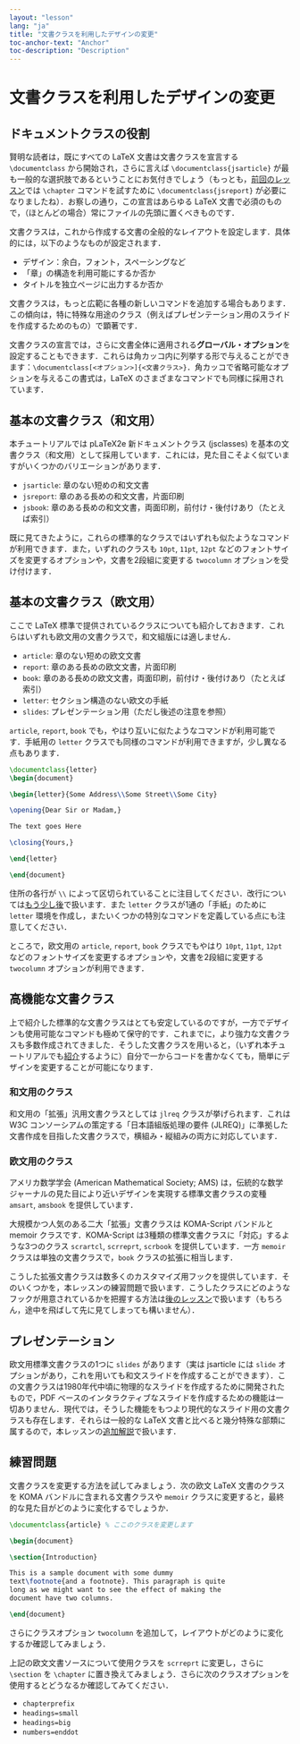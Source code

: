 ```yaml
---
layout: "lesson"
lang: "ja"
title: "文書クラスを利用したデザインの変更"
toc-anchor-text: "Anchor"
toc-description: "Description"
---
```


# 文書クラスを利用したデザインの変更

## ドキュメントクラスの役割

賢明な読者は，既にすべての LaTeX 文書は文書クラスを宣言する `\documentclass` から開始され，さらに言えば `\documentclass{jsarticle}` が最も一般的な選択肢であるということにお気付きでしょう（もっとも，[前回のレッスン](lesson-04)では `\chapter` コマンドを試すために `\documentclass{jsreport}` が必要になりましたね）．お察しの通り，この宣言はあらゆる LaTeX 文書で必須のもので，（ほとんどの場合）常にファイルの先頭に置くべきものです．

文書クラスは，これから作成する文書の全般的なレイアウトを設定します．具体的には，以下のようなものが設定されます．

* デザイン：余白，フォント，スペーシングなど
* 「章」の構造を利用可能にするか否か
* タイトルを独立ページに出力するか否か

文書クラスは，もっと広範に各種の新しいコマンドを追加する場合もあります．この傾向は，特に特殊な用途のクラス（例えばプレゼンテーション用のスライドを作成するためのもの）で顕著です．

文書クラスの宣言では，さらに文書全体に適用される**グローバル・オプション**を設定することもできます．これらは角カッコ内に列挙する形で与えることができます：`\documentclass[<オプション>]{<文書クラス>}`．角カッコで省略可能なオプションを与えるこの書式は，LaTeX のさまざまなコマンドでも同様に採用されています．

## 基本の文書クラス（和文用）

本チュートリアルでは pLaTeX2e 新ドキュメントクラス (jsclasses) を基本の文書クラス（和文用）として採用しています．これには，見た目こそよく似ていますがいくつかのバリエーションがあります．

* `jsarticle`: 章のない短めの和文文書
* `jsreport`: 章のある長めの和文文書，片面印刷
* `jsbook`: 章のある長めの和文文書，両面印刷，前付け・後付けあり（たとえば索引）

既に見てきたように，これらの標準的なクラスではいずれも似たようなコマンドが利用できます．また，いずれのクラスも `10pt`, `11pt`, `12pt` などのフォントサイズを変更するオプションや，文書を2段組に変更する `twocolumn` オプションを受け付けます．

<!-- TODO: LaTeX 標準の文書クラス（欧文用）もここで扱うべきか再検討 -->

## 基本の文書クラス（欧文用）

ここで LaTeX 標準で提供されているクラスについても紹介しておきます．これらはいずれも欧文用の文書クラスで，和文組版には適しません．

* `article`: 章のない短めの欧文文書
* `report`: 章のある長めの欧文文書，片面印刷
* `book`: 章のある長めの欧文文書，両面印刷，前付け・後付けあり（たとえば索引）
* `letter`: セクション構造のない欧文の手紙
* `slides`: プレゼンテーション用（ただし後述の注意を参照）

`article`, `report`, `book` でも，やはり互いに似たようなコマンドが利用可能です．手紙用の `letter` クラスでも同様のコマンドが利用できますが，少し異なる点もあります．

```latex
\documentclass{letter}
\begin{document}

\begin{letter}{Some Address\\Some Street\\Some City}

\opening{Dear Sir or Madam,}

The text goes Here

\closing{Yours,}

\end{letter}

\end{document}
```

住所の各行が `\\` によって区切られていることに注目してください．改行については[もう少し後](lesson-11)で扱います．また `letter` クラスが1通の「手紙」のために `letter` 環境を作成し，またいくつかの特別なコマンドを定義している点にも注意してください．

ところで，欧文用の `article`, `report`, `book` クラスでもやはり `10pt`, `11pt`, `12pt` などのフォントサイズを変更するオプションや，文書を2段組に変更する `twocolumn` オプションが利用できます．

## 高機能な文書クラス

上で紹介した標準的な文書クラスはとても安定しているのですが，一方でデザインも使用可能なコマンドも極めて保守的です．これまでに，より強力な文書クラスも多数作成されてきました．そうした文書クラスを用いると，（いずれ本チュートリアルでも[紹介](lesson-11)するように）自分で一からコードを書かなくても，簡単にデザインを変更することが可能になります．

### 和文用のクラス

和文用の「拡張」汎用文書クラスとしては `jlreq` クラスが挙げられます．これは W3C コンソーシアムの策定する「日本語組版処理の要件 (JLREQ)」に準拠した文書作成を目指した文書クラスで，横組み・縦組みの両方に対応しています．

### 欧文用のクラス

アメリカ数学学会 (American Mathematical Society; AMS) は，伝統的な数学ジャーナルの見た目により近いデザインを実現する標準文書クラスの変種 `amsart`, `amsbook` を提供しています．

大規模かつ人気のある二大「拡張」文書クラスは KOMA-Script バンドルと memoir クラスです．KOMA-Script は3種類の標準文書クラスに「対応」するような3つのクラス `scrartcl`, `scrreprt`, `scrbook` を提供しています．一方 `memoir` クラスは単独の文書クラスで，`book` クラスの拡張に相当します．

こうした拡張文書クラスは数多くのカスタマイズ用フックを提供しています．そのいくつかを，本レッスンの練習問題で扱います．こうしたクラスにどのようなフックが用意されているかを把握する方法は[後のレッスン](lesson-15)で扱います（もちろん，途中を飛ばして先に見てしまっても構いません）．

## プレゼンテーション

欧文用標準文書クラスの1つに `slides` があります（実は jsarticle には `slide` オプションがあり，これを用いても和文スライドを作成することができます）．この文書クラスは1980年代中頃に物理的なスライドを作成するために開発されたもので，PDF ベースのインタラクティブなスライドを作成するための機能は一切ありません．現代では，そうした機能をもつより現代的なスライド用の文書クラスも存在します．それらは一般的な LaTeX 文書と比べると幾分特殊な部類に属するので，本レッスンの[追加解説](more-05)で扱います．

## 練習問題

文書クラスを変更する方法を試してみましょう．次の欧文 LaTeX 文書のクラスを KOMA バンドルに含まれる文書クラスや `memoir` クラスに変更すると，最終的な見た目がどのように変化するでしょうか．

```latex
\documentclass{article} % ここのクラスを変更します

\begin{document}

\section{Introduction}

This is a sample document with some dummy
text\footnote{and a footnote}. This paragraph is quite
long as we might want to see the effect of making the
document have two columns.

\end{document}
```

さらにクラスオプション `twocolumn` を追加して，レイアウトがどのように変化するか確認してみましょう．

上記の欧文文書ソースについて使用クラスを `scrreprt` に変更し，さらに `\section` を `\chapter` に置き換えてみましょう．さらに次のクラスオプションを使用するとどうなるか確認してみてください．

- `chapterprefix`
- `headings=small`
- `headings=big`
- `numbers=enddot`
